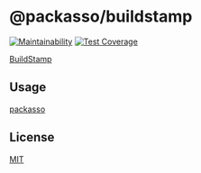 # @packasso/buildstamp

[![Maintainability](https://api.codeclimate.com/v1/badges/aaced5b2261f8a59b7cd/maintainability)](https://codeclimate.com/github/qiwi/packasso/maintainability)
[![Test Coverage](https://api.codeclimate.com/v1/badges/aaced5b2261f8a59b7cd/test_coverage)](https://codeclimate.com/github/qiwi/packasso/test_coverage)

[BuildStamp](https://www.npmjs.com/package/buildstamp)

## Usage

[packasso](https://www.npmjs.com/package/packasso)

## License

[MIT](./LICENSE)
